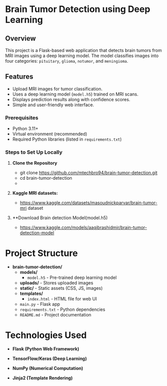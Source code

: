 # Brain Tumor Detection using Deep Learning

## Overview
This project is a Flask-based web application that detects brain tumors from MRI images using a deep learning model. The model classifies images into four categories: `pituitary`, `glioma`, `notumor`, and `meningioma`.

## Features
- Upload MRI images for tumor classification.
- Uses a deep learning model (`model.h5`) trained on MRI scans.
- Displays prediction results along with confidence scores.
- Simple and user-friendly web interface.

### Prerequisites
- Python 3.11+
- Virtual environment (recommended)
- Required Python libraries (listed in `requirements.txt`)

### Steps to Set Up Locally

1. **Clone the Repository**

   - git clone https://github.com/mtechbro94/brain-tumor-detection.git
   - cd brain-tumor-detection
   - 
2. **Kaggle MRI datasets:**
   - https://www.kaggle.com/datasets/masoudnickparvar/brain-tumor-mri dataset
3. **Download Brain detection Model(model.h5)
   
   - https://www.kaggle.com/models/aaqibrashidmir/brain-tumor-detection-model


# Project Structure

- **brain-tumor-detection/**
  - **models/**
    - `model.h5` - Pre-trained deep learning model
  - **uploads/** - Stores uploaded images
  - **static/** - Static assets (CSS, JS, images)
  - **templates/**
    - `index.html` - HTML file for web UI
  - `main.py` - Flask app
  - `requirements.txt` - Python dependencies
  - `README.md` - Project documentation

# Technologies Used
- **Flask (Python Web Framework)**

- **TensorFlow/Keras (Deep Learning)**

- **NumPy (Numerical Computation)**

- **Jinja2 (Template Rendering)**

